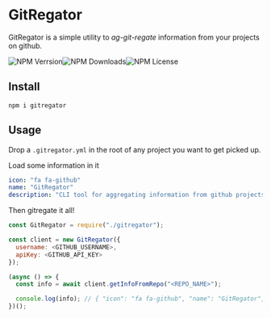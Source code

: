 # GitRegator

GitRegator is a simple utility to _ag-git-regate_ information from your projects on github.

![NPM Verrsion](https://img.shields.io/npm/v/gitregator)![NPM Downloads](https://img.shields.io/npm/dw/gitregator)![NPM License](https://img.shields.io/npm/l/gitregator)

## Install

`npm i gitregator`

## Usage

Drop a `.gitregator.yml` in the root of any project you want to get picked up.

Load some information in it

```yaml
icon: "fa fa-github"
name: "GitRegator"
description: "CLI tool for aggregating information from github projects."
```

Then gitregate it all!
```javascript
const GitRegator = require("./gitregator");

const client = new GitRegator({
  username: <GITHUB_USERNAME>,
  apiKey: <GITHUB_API_KEY>
});

(async () => {
  const info = await client.getInfoFromRepo("<REPO_NAME>");

  console.log(info); // { "icon": "fa fa-github", "name": "GitRegator", "description": "CLI tool ..."
})();
```